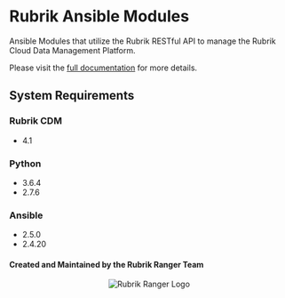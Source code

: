 # Rubrik Ansible Modules
Ansible Modules that utilize the Rubrik RESTful API to manage the Rubrik Cloud Data Management Platform.

Please visit the [full documentation](https://rubrik.gitbook.io/rubrik-ansible/) for more details.


## System Requirements

### Rubrik CDM

* 4.1

### Python

* 3.6.4
* 2.7.6

### Ansible

* 2.5.0
* 2.4.20





#### Created and Maintained by the Rubrik Ranger Team

<p></p>
<p align="center">
  <img src="https://user-images.githubusercontent.com/8610203/37415009-6f9cf416-2778-11e8-8b56-052a8e41c3c8.png" alt="Rubrik Ranger Logo"/>
</p>

